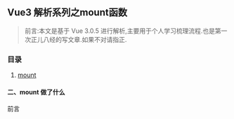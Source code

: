 ## Vue3 解析系列之mount函数

> 前言:本文是基于 Vue 3.0.5 进行解析,主要用于个人学习梳理流程.也是第一次正儿八经的写文章.如果不对请指正.

### 目录

1.  [mount](#2)

#### <span id="2">二、mount 做了什么</span>
前言




